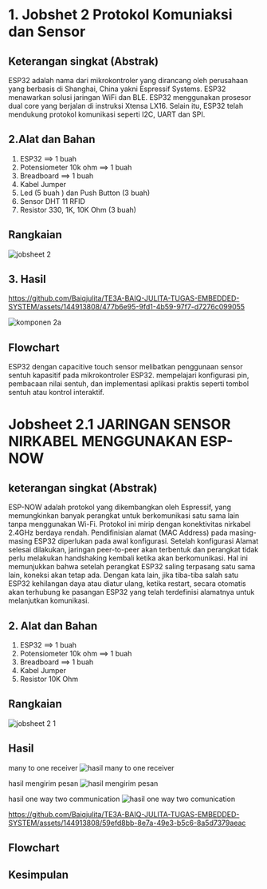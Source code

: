 # 1. Jobshet 2 Protokol Komuniaksi dan Sensor
## Keterangan singkat (Abstrak)
ESP32 adalah nama dari mikrokontroler yang dirancang oleh perusahaan yang berbasis di Shanghai, China yakni Espressif Systems. ESP32 menawarkan solusi jaringan WiFi dan BLE. ESP32 menggunakan prosesor dual core yang berjalan di instruksi Xtensa LX16. Selain itu, ESP32 telah mendukung protokol komunikasi seperti I2C, UART dan SPI.

## 2.Alat dan Bahan
1. ESP32                     ==> 1 buah
2. Potensiometer 10k ohm     ==> 1 buah
3. Breadboard                ==> 1 buah
4. Kabel Jumper
5. Led (5 buah ) dan Push Button (3 buah)
6. Sensor DHT 11 RFID
7. Resistor 330, 1K, 10K Ohm (3 buah)

## Rangkaian 

![jobsheet 2](https://github.com/Baiqjulita/TE3A-BAIQ-JULITA-TUGAS-EMBEDDED-SYSTEM/assets/144913808/d0aa80c9-96bf-4f48-b176-f4f759127e05)

## 3. Hasil 


https://github.com/Baiqjulita/TE3A-BAIQ-JULITA-TUGAS-EMBEDDED-SYSTEM/assets/144913808/477b6e95-9fd1-4b59-97f7-d7276c099055

![komponen 2a](https://github.com/Baiqjulita/TE3A-BAIQ-JULITA-TUGAS-EMBEDDED-SYSTEM/assets/144913808/1f32cff7-a6b5-4741-95b0-07c8d52677bd)

## Flowchart


ESP32 dengan capacitive touch sensor melibatkan penggunaan sensor sentuh kapasitif pada mikrokontroler ESP32. mempelajari konfigurasi pin, pembacaan nilai sentuh, dan implementasi aplikasi praktis seperti tombol sentuh atau kontrol interaktif.

# Jobsheet 2.1 JARINGAN SENSOR NIRKABEL MENGGUNAKAN ESP-NOW
## keterangan singkat (Abstrak)
ESP-NOW adalah protokol yang dikembangkan oleh Espressif, yang memungkinkan banyak perangkat untuk berkomunikasi satu sama lain tanpa menggunakan Wi-Fi. Protokol ini mirip dengan konektivitas nirkabel 2.4GHz berdaya rendah. Pendifinisian alamat (MAC Address) pada masing-masing ESP32 diperlukan pada awal konfigurasi. Setelah konfigurasi Alamat selesai dilakukan, jaringan peer-to-peer akan terbentuk dan perangkat tidak perlu melakukan handshaking kembali ketika akan berkomunikasi. Hal ini memunjukkan bahwa setelah perangkat ESP32 saling terpasang satu sama lain, koneksi akan tetap ada. Dengan kata lain, jika tiba-tiba salah satu ESP32 kehilangan daya atau diatur ulang, ketika restart, secara otomatis akan terhubung ke pasangan ESP32 yang telah terdefinisi alamatnya untuk melanjutkan komunikasi.

## 2. Alat dan Bahan
1. ESP32                     ==> 1 buah
2. Potensiometer 10k ohm     ==> 1 buah
3. Breadboard                ==> 1 buah
4. Kabel Jumper
5. Resistor 10K Ohm

## Rangkaian

![jobsheet 2 1](https://github.com/Baiqjulita/TE3A-BAIQ-JULITA-TUGAS-EMBEDDED-SYSTEM/assets/144913808/7f7b1866-f08f-410c-afc5-23a521b7c434)

## Hasil 
many to one receiver
![hasil many to one receiver](https://github.com/Baiqjulita/TE3A-BAIQ-JULITA-TUGAS-EMBEDDED-SYSTEM/assets/144913808/abe061c3-0c7d-4856-a212-c7764ce90833)

hasil mengirim pesan
![hasil mengirim pesan](https://github.com/Baiqjulita/TE3A-BAIQ-JULITA-TUGAS-EMBEDDED-SYSTEM/assets/144913808/407eecb8-8ee0-4945-97c4-550e41115379)

hasil one way two communication
![hasil one way two comunication](https://github.com/Baiqjulita/TE3A-BAIQ-JULITA-TUGAS-EMBEDDED-SYSTEM/assets/144913808/e990b269-7fe6-4b3d-a80d-e5a29791fdb2)


https://github.com/Baiqjulita/TE3A-BAIQ-JULITA-TUGAS-EMBEDDED-SYSTEM/assets/144913808/59efd8bb-8e7a-49e3-b5c6-8a5d7379aeac


## Flowchart


## Kesimpulan 
